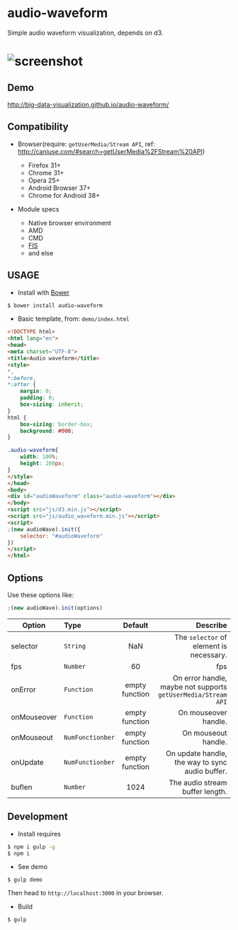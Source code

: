 # audio-waveform

Simple audio waveform visualization, depends on d3.

![screenshot](https://raw.githubusercontent.com/big-data-visualization/audio-waveform/assets/screenshot.png)
============

## Demo

http://big-data-visualization.github.io/audio-waveform/

## Compatibility

- Browser(require: `getUserMedia/Stream API`, ref: http://caniuse.com/#search=getUserMedia%2FStream%20API)

    + Firefox 31+
    + Chrome 31+
    + Opera 25+
    + Android Browser 37+
    + Chrome for Android 38+

- Module specs
    + Native browser environment
    + AMD
    + CMD
    + [FIS](http://fis.baidu.com/)
    + and else

## USAGE

- Install with [Bower](http://bower.io/)

```bash
$ bower install audio-waveform
```

- Basic template, from: `demo/index.html`

```html
<!DOCTYPE html>
<html lang="en">
<head>
<meta charset="UTF-8">
<title>Audio waveform</title>
<style>
*,
*:before,
*:after {
    margin: 0;
    padding: 0;
    box-sizing: inherit;
}
html {
    box-sizing: border-box;
    background: #000;
}

.audio-waveform{
    width: 100%;
    height: 200px;
}
</style>
</head>
<body>
<div id="audioWaveform" class="audio-waveform"></div>
</body>
<script src="js/d3.min.js"></script>
<script src="js/audio_waveform.min.js"></script>
<script>
;(new audioWave).init({
    selector: "#audioWaveform"
})
</script>
</html>
```

## Options

Use these options like:

```js
;(new audioWave).init(options)
```

| Option        | Type | Default        | Describe |
| ------------- |:-----|:--------:| -----:|
| selector     | `String` | NaN | The `selector` of element is necessary. |
| fps     | `Number` | 60 | fps |
| onError     | `Function` | empty function | On error handle, maybe not supports `getUserMedia/Stream API` |
| onMouseover     | `Function` | empty function | On mouseover handle. |
| onMouseout     | `NumFunctionber` | empty function | On mouseout handle. |
| onUpdate     | `NumFunctionber` | empty function | On update handle, the way to sync audio buffer. |
| buflen     | `Number` | 1024 | The audio stream buffer length. |

## Development

- Install requires

```bash
$ npm i gulp -g
$ npm i
```

- See demo

```
$ gulp demo
```

Then head to `http://localhost:3000` in your browser.

- Build

```bash
$ gulp
```
